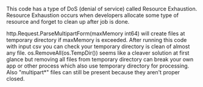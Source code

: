 This code has a type of DoS (denial of service) called Resource Exhaustion.
Resource Exhaustion occurs when developers allocate some type of resource and 
forget to clean up after job is done.

http.Request.ParseMultipartForm(maxMemory int64) will create files at temporary 
directory if maxMemory is exceeded. After running this code with input csv you 
can check your temporary directory is clean of almost any file. 
os.RemoveAll(os.TempDir()) seems like a cleaver solution at first glance but 
removing all files from temporary directory can break your own app or other 
process which also use temporary directory for processing. Also "multipart*" 
files can still be present because they aren't proper closed.